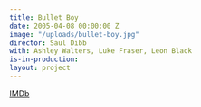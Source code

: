 ```yaml
---
title: Bullet Boy
date: 2005-04-08 00:00:00 Z
image: "/uploads/bullet-boy.jpg"
director: Saul Dibb
with: Ashley Walters, Luke Fraser, Leon Black
is-in-production: 
layout: project
---
```


[IMDb](https://www.imdb.com/title/tt0385568/?ref_=nv_sr_srsg_0_tt_7_nm_1_q_bullet%2520boy)